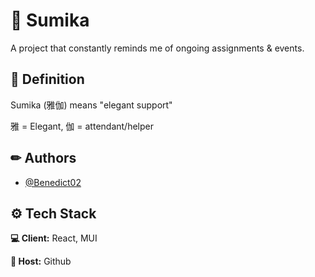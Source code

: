 # 🌸 Sumika

A project that constantly reminds me of ongoing assignments & events.

## 🗾 Definition

Sumika (雅伽) means "elegant support"

雅 = Elegant, 伽 = attendant/helper

## ✏ Authors

-   [@Benedict02](https://www.github.com/Benedict02)

## ⚙ Tech Stack

**💻 Client:** React, MUI

**🚀 Host:** Github

